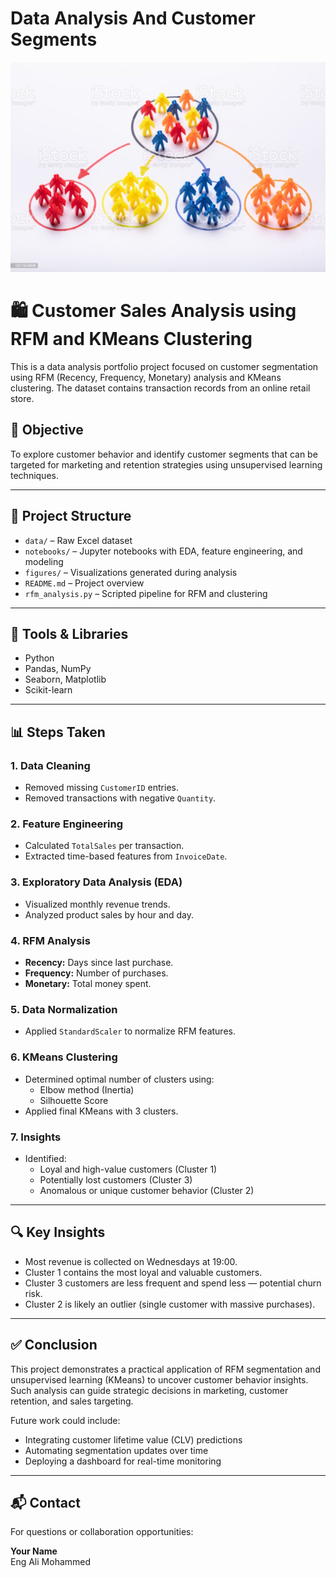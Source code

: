 # Data Analysis And Customer Segments 



![](xuux12.jpg.jpg)

# 🛍️ Customer Sales Analysis using RFM and KMeans Clustering

This is a data analysis portfolio project focused on customer segmentation using RFM (Recency, Frequency, Monetary) analysis and KMeans clustering. The dataset contains transaction records from an online retail store.

## 📌 Objective

To explore customer behavior and identify customer segments that can be targeted for marketing and retention strategies using unsupervised learning techniques.

---

## 📂 Project Structure

- `data/` – Raw Excel dataset
- `notebooks/` – Jupyter notebooks with EDA, feature engineering, and modeling
- `figures/` – Visualizations generated during analysis
- `README.md` – Project overview
- `rfm_analysis.py` – Scripted pipeline for RFM and clustering

---

## 🧪 Tools & Libraries

- Python
- Pandas, NumPy
- Seaborn, Matplotlib
- Scikit-learn

---

## 📊 Steps Taken

### 1. **Data Cleaning**
- Removed missing `CustomerID` entries.
- Removed transactions with negative `Quantity`.

### 2. **Feature Engineering**
- Calculated `TotalSales` per transaction.
- Extracted time-based features from `InvoiceDate`.

### 3. **Exploratory Data Analysis (EDA)**
- Visualized monthly revenue trends.
- Analyzed product sales by hour and day.

### 4. **RFM Analysis**
- **Recency:** Days since last purchase.
- **Frequency:** Number of purchases.
- **Monetary:** Total money spent.

### 5. **Data Normalization**
- Applied `StandardScaler` to normalize RFM features.

### 6. **KMeans Clustering**
- Determined optimal number of clusters using:
  - Elbow method (Inertia)
  - Silhouette Score
- Applied final KMeans with 3 clusters.

### 7. **Insights**
- Identified:
  - Loyal and high-value customers (Cluster 1)
  - Potentially lost customers (Cluster 3)
  - Anomalous or unique customer behavior (Cluster 2)

---

## 🔍 Key Insights

- Most revenue is collected on Wednesdays at 19:00.
- Cluster 1 contains the most loyal and valuable customers.
- Cluster 3 customers are less frequent and spend less — potential churn risk.
- Cluster 2 is likely an outlier (single customer with massive purchases).

---

## ✅ Conclusion

This project demonstrates a practical application of RFM segmentation and unsupervised learning (KMeans) to uncover customer behavior insights. Such analysis can guide strategic decisions in marketing, customer retention, and sales targeting. 

Future work could include:
- Integrating customer lifetime value (CLV) predictions
- Automating segmentation updates over time
- Deploying a dashboard for real-time monitoring

---

## 📬 Contact

For questions or collaboration opportunities:

**Your Name**  
Eng Ali Mohammed  

